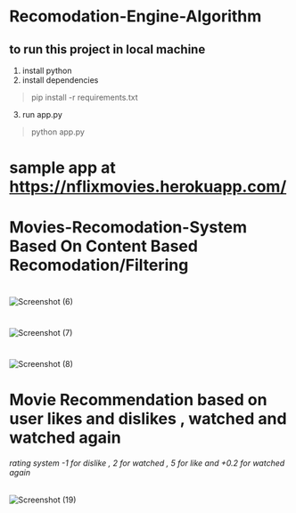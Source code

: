 # Recomodation-Engine-Algorithm


## to run this project in local machine

1. install python
2. install dependencies
> pip install -r requirements.txt
3. run app.py
> python app.py

# sample app at https://nflixmovies.herokuapp.com/

# Movies-Recomodation-System Based On Content Based Recomodation/Filtering


#

![Screenshot (6)](https://user-images.githubusercontent.com/76725762/175012104-982e0a1e-ac6b-416b-87ea-2b5a2c11dea9.png)


#

![Screenshot (7)](https://user-images.githubusercontent.com/76725762/175011984-55e22423-f886-42f7-a83c-c7d7aaacdd61.png)


#

![Screenshot (8)](https://user-images.githubusercontent.com/76725762/175012000-ebc88f24-4b12-4508-96bf-1aceea8e38c0.png)




# Movie Recommendation based on user likes and dislikes , watched and watched again

###### rating system -1 for dislike , 2 for watched , 5 for like and +0.2 for watched again 
![Screenshot (19)](https://user-images.githubusercontent.com/76725762/170856542-68c264dc-d3ab-4f49-94ef-894ca4106463.png)
